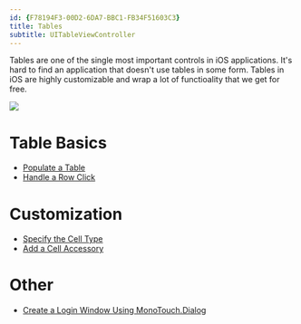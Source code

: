 ```yaml
---
id: {F78194F3-00D2-6DA7-BBC1-FB34F51603C3}  
title: Tables  
subtitle: UITableViewController  
---
```


Tables are one of the single most important controls in iOS applications.
It's hard to find an application that doesn't use tables in some form. Tables in
iOS are highly customizable and wrap a lot of functioality that we get for
free.

 [ ![](Images/image1.png)](Images/image1.png)

 <a name="Table_Basics" class="injected"></a>


# Table Basics

-   [Populate a Table](/recipes/ios/content_controls/tables/populate_a_table) 
-   [Handle a Row Click](/recipes/ios/content_controls/tables/handle_a_row_click) 


 <a name="Customization" class="injected"></a>


# Customization

-   [Specify the Cell Type](/recipes/ios/content_controls/tables/specify_the_cell_type) 
-   [Add a Cell Accessory](/recipes/ios/content_controls/tables/add_a_cell_accessory) 


 <a name="Other" class="injected"></a>


# Other

-   [Create a Login Window Using MonoTouch.Dialog](/recipes/ios/content_controls/tables/create_a_login_window_using_monotouch.dialog)